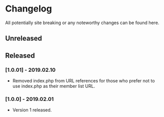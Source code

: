 # Changelog

All potentially site breaking or any noteworthy changes can be found here.

## Unreleased

## Released

### [1.0.01] - 2019.02.10

- Removed index.php from URL references for those who prefer not to use index.php as their member list URL.

### [1.0.0] - 2019.02.01

- Version 1 released.